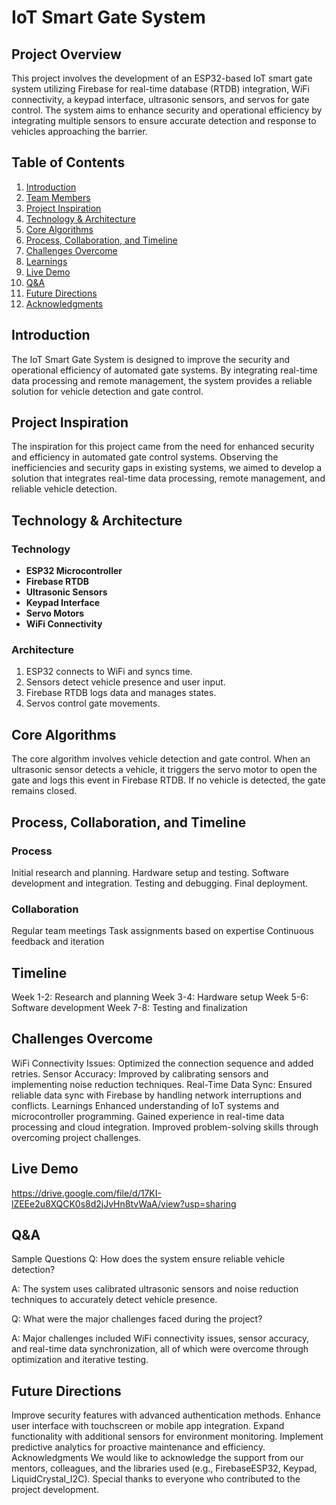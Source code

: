 # IoT Smart Gate System

## Project Overview

This project involves the development of an ESP32-based IoT smart gate system utilizing Firebase for real-time database (RTDB) integration, WiFi connectivity, a keypad interface, ultrasonic sensors, and servos for gate control. The system aims to enhance security and operational efficiency by integrating multiple sensors to ensure accurate detection and response to vehicles approaching the barrier.

## Table of Contents

1. [Introduction](#introduction)
2. [Team Members](#team-members)
3. [Project Inspiration](#project-inspiration)
4. [Technology & Architecture](#technology--architecture)
5. [Core Algorithms](#core-algorithms)
6. [Process, Collaboration, and Timeline](#process-collaboration-and-timeline)
7. [Challenges Overcome](#challenges-overcome)
8. [Learnings](#learnings)
9. [Live Demo](#live-demo)
10. [Q&A](#qa)
11. [Future Directions](#future-directions)
12. [Acknowledgments](#acknowledgments)

## Introduction

The IoT Smart Gate System is designed to improve the security and operational efficiency of automated gate systems. By integrating real-time data processing and remote management, the system provides a reliable solution for vehicle detection and gate control.


## Project Inspiration

The inspiration for this project came from the need for enhanced security and efficiency in automated gate control systems. Observing the inefficiencies and security gaps in existing systems, we aimed to develop a solution that integrates real-time data processing, remote management, and reliable vehicle detection.

## Technology & Architecture

### Technology

- **ESP32 Microcontroller**
- **Firebase RTDB**
- **Ultrasonic Sensors**
- **Keypad Interface**
- **Servo Motors**
- **WiFi Connectivity**

### Architecture

1. ESP32 connects to WiFi and syncs time.
2. Sensors detect vehicle presence and user input.
3. Firebase RTDB logs data and manages states.
4. Servos control gate movements.

## Core Algorithms

The core algorithm involves vehicle detection and gate control. When an ultrasonic sensor detects a vehicle, it triggers the servo motor to open the gate and logs this event in Firebase RTDB. If no vehicle is detected, the gate remains closed.
## Process, Collaboration, and Timeline
### Process
Initial research and planning.
Hardware setup and testing.
Software development and integration.
Testing and debugging.
Final deployment.
### Collaboration
Regular team meetings
Task assignments based on expertise
Continuous feedback and iteration
## Timeline
Week 1-2: Research and planning
Week 3-4: Hardware setup
Week 5-6: Software development
Week 7-8: Testing and finalization
## Challenges Overcome
WiFi Connectivity Issues: Optimized the connection sequence and added retries.
Sensor Accuracy: Improved by calibrating sensors and implementing noise reduction techniques.
Real-Time Data Sync: Ensured reliable data sync with Firebase by handling network interruptions and conflicts.
Learnings
Enhanced understanding of IoT systems and microcontroller programming.
Gained experience in real-time data processing and cloud integration.
Improved problem-solving skills through overcoming project challenges.
## Live Demo
https://drive.google.com/file/d/17KI-lZEEe2u8XQCK0s8d2jJvHn8tvWaA/view?usp=sharing

## Q&A
Sample Questions
Q: How does the system ensure reliable vehicle detection?

A: The system uses calibrated ultrasonic sensors and noise reduction techniques to accurately detect vehicle presence.

Q: What were the major challenges faced during the project?

A: Major challenges included WiFi connectivity issues, sensor accuracy, and real-time data synchronization, all of which were overcome through optimization and iterative testing.

## Future Directions
Improve security features with advanced authentication methods.
Enhance user interface with touchscreen or mobile app integration.
Expand functionality with additional sensors for environment monitoring.
Implement predictive analytics for proactive maintenance and efficiency.
Acknowledgments
We would like to acknowledge the support from our mentors, colleagues, and the libraries used (e.g., FirebaseESP32, Keypad, LiquidCrystal_I2C). Special thanks to everyone who contributed to the project development.
